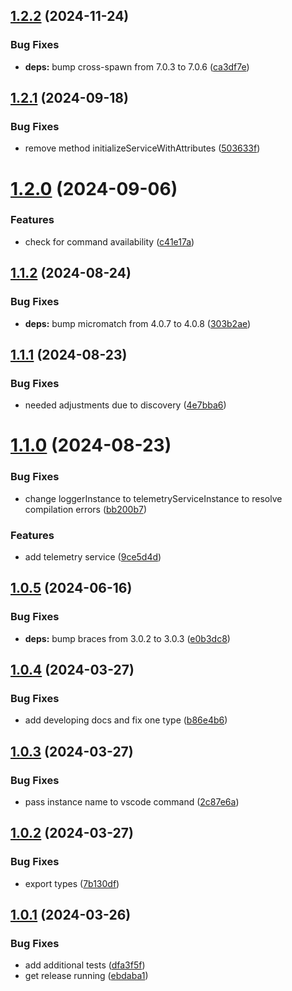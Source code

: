 ## [1.2.2](https://github.com/forcedotcom/salesforcedx-vscode-service-provider/compare/1.2.1...1.2.2) (2024-11-24)


### Bug Fixes

* **deps:** bump cross-spawn from 7.0.3 to 7.0.6 ([ca3df7e](https://github.com/forcedotcom/salesforcedx-vscode-service-provider/commit/ca3df7e29e6998de0dedf2259e63e0e738cde032))



## [1.2.1](https://github.com/forcedotcom/salesforcedx-vscode-service-provider/compare/1.2.0...1.2.1) (2024-09-18)


### Bug Fixes

* remove method initializeServiceWithAttributes ([503633f](https://github.com/forcedotcom/salesforcedx-vscode-service-provider/commit/503633fef6ff1ba749d2d6c00c264063e9ac1876))



# [1.2.0](https://github.com/forcedotcom/salesforcedx-vscode-service-provider/compare/1.1.2...1.2.0) (2024-09-06)


### Features

* check for command availability ([c41e17a](https://github.com/forcedotcom/salesforcedx-vscode-service-provider/commit/c41e17a3d9c407e0c9ee1b0440049f12732b60e5))



## [1.1.2](https://github.com/forcedotcom/salesforcedx-vscode-service-provider/compare/1.1.1...1.1.2) (2024-08-24)


### Bug Fixes

* **deps:** bump micromatch from 4.0.7 to 4.0.8 ([303b2ae](https://github.com/forcedotcom/salesforcedx-vscode-service-provider/commit/303b2ae79e4c76cf50edf4b5bce164a5b9be8f57))



## [1.1.1](https://github.com/forcedotcom/salesforcedx-vscode-service-provider/compare/1.1.0...1.1.1) (2024-08-23)


### Bug Fixes

* needed adjustments due to discovery ([4e7bba6](https://github.com/forcedotcom/salesforcedx-vscode-service-provider/commit/4e7bba64a19d9278dad1a96999e51ccf96fa2fa7))



# [1.1.0](https://github.com/forcedotcom/salesforcedx-vscode-service-provider/compare/1.0.5...1.1.0) (2024-08-23)


### Bug Fixes

* change loggerInstance to telemetryServiceInstance to resolve compilation errors ([bb200b7](https://github.com/forcedotcom/salesforcedx-vscode-service-provider/commit/bb200b7635e486946a90b29f43b3ccfbf8d2b228))


### Features

* add telemetry service ([9ce5d4d](https://github.com/forcedotcom/salesforcedx-vscode-service-provider/commit/9ce5d4d633c3ce12e2138f11160da5b1dacae7ac))



## [1.0.5](https://github.com/forcedotcom/salesforcedx-vscode-service-provider/compare/1.0.4...1.0.5) (2024-06-16)


### Bug Fixes

* **deps:** bump braces from 3.0.2 to 3.0.3 ([e0b3dc8](https://github.com/forcedotcom/salesforcedx-vscode-service-provider/commit/e0b3dc83deb29d9c27bb177e5d0784d8f5e2ecb5))



## [1.0.4](https://github.com/forcedotcom/salesforcedx-vscode-service-provider/compare/1.0.3...1.0.4) (2024-03-27)


### Bug Fixes

* add developing docs and fix one type ([b86e4b6](https://github.com/forcedotcom/salesforcedx-vscode-service-provider/commit/b86e4b6ed3122abb604e31fd952c27d0f6411385))



## [1.0.3](https://github.com/forcedotcom/salesforcedx-vscode-service-provider/compare/1.0.2...1.0.3) (2024-03-27)


### Bug Fixes

* pass instance name to vscode command ([2c87e6a](https://github.com/forcedotcom/salesforcedx-vscode-service-provider/commit/2c87e6a31b8c88f62ca5e62a7c6e2b4e2062d70d))



## [1.0.2](https://github.com/forcedotcom/salesforcedx-vscode-service-provider/compare/1.0.1...1.0.2) (2024-03-27)


### Bug Fixes

* export types ([7b130df](https://github.com/forcedotcom/salesforcedx-vscode-service-provider/commit/7b130df0b6f259fb387bfd17e3801351527e3c67))



## [1.0.1](https://github.com/forcedotcom/salesforcedx-vscode-service-provider/compare/dfa3f5f5012559155c9e7d44521a5d6fce8fd92c...1.0.1) (2024-03-26)


### Bug Fixes

* add additional tests ([dfa3f5f](https://github.com/forcedotcom/salesforcedx-vscode-service-provider/commit/dfa3f5f5012559155c9e7d44521a5d6fce8fd92c))
* get release running ([ebdaba1](https://github.com/forcedotcom/salesforcedx-vscode-service-provider/commit/ebdaba1b7b21c3df320918e2069f1ed6f29fecaa))



